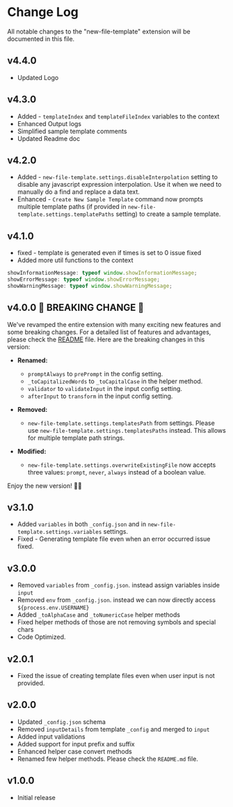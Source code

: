# Change Log

All notable changes to the "new-file-template" extension will be documented in this file.

## v4.4.0

- Updated Logo

## v4.3.0

- Added - `templateIndex` and `templateFileIndex` variables to the context
- Enhanced Output logs
- Simplified sample template comments
- Updated Readme doc

## v4.2.0

- Added - `new-file-template.settings.disableInterpolation` setting to disable any javascript expression interpolation. Use it when we need to manually do a find and replace a data text.
- Enhanced - `Create New Sample Template` command now prompts multiple template paths (if provided in `new-file-template.settings.templatePaths` setting) to create a sample template.

## v4.1.0

- fixed - template is generated even if times is set to 0 issue fixed
- Added more util functions to the context

```ts
showInformationMessage: typeof window.showInformationMessage;
showErrorMessage: typeof window.showErrorMessage;
showWarningMessage: typeof window.showWarningMessage;
```

## v4.0.0 🎉 BREAKING CHANGE 🚀

We've revamped the entire extension with many exciting new features and some breaking changes. For a detailed list of features and advantages, please check the [README](./README.md#features) file. Here are the breaking changes in this version:

- **Renamed:**

  - `promptAlways` to `prePrompt` in the config setting.
  - `_toCapitalizedWords` to `_toCapitalCase` in the helper method.
  - `validator` to `validateInput` in the input config setting.
  - `afterInput` to `transform` in the input config setting.

- **Removed:**

  - `new-file-template.settings.templatesPath` from settings. Please use `new-file-template.settings.templatesPaths` instead. This allows for multiple template path strings.

- **Modified:**
  - `new-file-template.settings.overwriteExistingFile` now accepts three values: `prompt`, `never`, `always` instead of a boolean value.

Enjoy the new version! 🎉✨

## v3.1.0

- Added `variables` in both `_config.json` and in `new-file-template.settings.variables` settings.
- Fixed - Generating template file even when an error occurred issue fixed.

## v3.0.0

- Removed `variables` from `_config.json`. instead assign variables inside `input`
- Removed `env` from `_config.json`. instead we can now directly access `${process.env.USERNAME}`
- Added `_toAlphaCase` and `_toNumericCase` helper methods
- Fixed helper methods of those are not removing symbols and special chars
- Code Optimized.

## v2.0.1

- Fixed the issue of creating template files even when user input is not provided.

## v2.0.0

- Updated `_config.json` schema
- Removed `inputDetails` from template `_config` and merged to `input`
- Added input validations
- Added support for input prefix and suffix
- Enhanced helper case convert methods
- Renamed few helper methods. Please check the `README.md` file.

## v1.0.0

- Initial release
